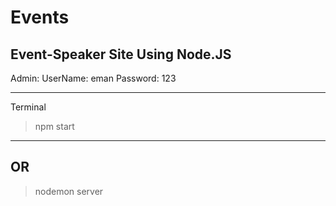 # Events
Event-Speaker Site Using Node.JS
----------------------------------------
Admin: 
UserName: eman
Password: 123

-----------------------------------------
Terminal
>npm start
-----------------------------------------
OR
-----------------------------------------
>nodemon server
